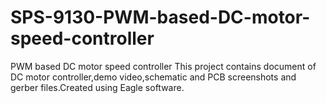 # SPS-9130-PWM-based-DC-motor-speed-controller
PWM based DC motor speed controller
This project contains document of DC motor controller,demo video,schematic and PCB screenshots and gerber files.Created using Eagle software.
